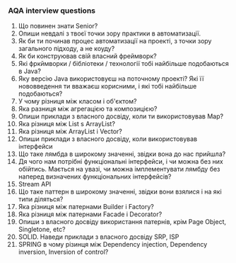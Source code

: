 ### AQA interview questions

1. Що повинен знати Senior?
2. Опиши невдалі з твоєї точки зору практики в автоматизації.
3. Як би ти починав процес автоматизації на проекті, з точки зору загального підходу, а не коуду?
4. Як би конструював свій власний фреймворк?
5. Які фркймворки / бібліотеки / технології тобі найбільше подобаються в Java?
6. Яку версію Java використовуєш на поточному проекті? Які її нововведення ти вважаєш корисними, і які тобі найбільше подобаються?
7. У чому різниця між класом і об'єктом?
8. Яка разниця між агрегацією та композицією?
9. Опиши приклади з власного досвіду, коли ти використовував Map?
10. Яка різниця між List s ArrayList?
11. Яка різниця між ArrayList i Vector?
12. Опиши приклади з власного досвіду, коли використовував інтерфейси
13. Що таке лямбда в широкому значенні, звідки вона до нас прийшла?
14. Дя чого нам потрібні функціональні інтерфейси, і чи можна без них обійтись. Мається на увазі, чи можна імплементувати лямбду без наперед визначених функціональних інтерфейсів?
15. Stream API
16. Що таке паттерн в широкому значенні, звідки вони взялися і на які типи діляться?
17. Яка різниця між патернами Builder i Factory?
18. Яка різниця між патернами Facade i Decorator?
19. Опиши з власного досвіду використання патернів, крім Page Object, Singletone, etc?
20. SOLID. Наведи приклади з власного досвіду SRP, ISP
21. SPRING в чому різинця між Dependency injection, Dependency inversion, Inversion of control?
